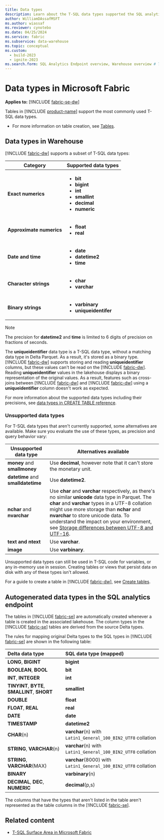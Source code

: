 ```yaml
---
title: Data types
description: Learn about the T-SQL data types supported the SQL analytics endpoint and Warehouse in Microsoft Fabric.
author: WilliamDAssafMSFT
ms.author: wiassaf
ms.reviewer: cynotebo
ms.date: 04/25/2024
ms.service: fabric
ms.subservice: data-warehouse
ms.topic: conceptual
ms.custom:
  - build-2023
  - ignite-2023
ms.search.form: SQL Analytics Endpoint overview, Warehouse overview # This article's title should not change. If so, contact engineering.
---
```

# Data types in Microsoft Fabric

**Applies to:** [!INCLUDE [fabric-se-dw](includes/applies-to-version/fabric-se-and-dw.md)]

Tables in [!INCLUDE [product-name](../includes/product-name.md)] support the most commonly used T-SQL data types.

- For more information on table creation, see [Tables](tables.md).

## Data types in Warehouse

[!INCLUDE [fabric-dw](includes/fabric-dw.md)] supports a subset of T-SQL data types:

| **Category** | **Supported data types** |
|---|---|
| **Exact numerics** | <ul><li>**bit**</li><li>**bigint**</li><li>**int**</li><li>**smallint**</li><li>**decimal**</li><li>**numeric**</li></ul> |
| **Approximate numerics** | <ul><li>**float**</li><li>**real**</li></ul> |
| **Date and time** | <ul><li>**date**</li><li>**datetime2**</li><li>**time**</li></ul> |
| **Character strings** | <ul><li>**char**</li><li>**varchar**</li></ul> |
| **Binary strings** | <ul><li>**varbinary**</li><li>**uniqueidentifer**</li></ul> |

> [!NOTE]
> The precision for **datetime2** and **time** is limited to 6 digits of precision on fractions of seconds.

The **uniqueidentifier** data type is a T-SQL data type, without a matching data type in Delta Parquet. As a result, it's stored as a binary type. [!INCLUDE [fabric-dw](includes/fabric-dw.md)] supports storing and reading **uniqueidentifier** columns, but these values can't be read on the [!INCLUDE [fabric-dw](includes/fabric-se.md)]. Reading **uniqueidentifier** values in the lakehouse displays a binary representation of the original values. As a result, features such as cross-joins between [!INCLUDE [fabric-dw](includes/fabric-dw.md)] and [!INCLUDE [fabric-dw](includes/fabric-se.md)] using a **uniqueidentifier** column doesn't work as expected.

For more information about the supported data types including their precisions, see [data types in CREATE TABLE reference](/sql/t-sql/statements/create-table-azure-sql-data-warehouse?view=fabric&preserve-view=true#DataTypesFabric).

### Unsupported data types

For T-SQL data types that aren't currently supported, some alternatives are available. Make sure you evaluate the use of these types, as precision and query behavior vary:

| **Unsupported data type** | **Alternatives available** |
|---|---|
| **money** and **smallmoney** | Use **decimal**, however note that it can't store the monetary unit.  |
| **datetime** and **smalldatetime** | Use **datetime2**. |
| **nchar** and **nvarchar** | Use **char** and **varchar** respectively, as there's no similar **unicode** data type in Parquet. The **char** and **varchar** types in a UTF-8 collation might use more storage than **nchar** and **nvarchar** to store unicode data. To understand the impact on your environment, see [Storage differences between UTF-8 and UTF-16](/sql/relational-databases/collations/collation-and-unicode-support?view=fabric&preserve-view=true#storage_differences). |
| **text and ntext** | Use **varchar**. |
| **image** | Use **varbinary**. |

Unsupported data types can still be used in T-SQL code for variables, or any in-memory use in session. Creating tables or views that persist data on disk with any of these types isn't allowed.

For a guide to create a table in [!INCLUDE [fabric-dw](includes/fabric-dw.md)], see [Create tables](create-table.md).

## Autogenerated data types in the SQL analytics endpoint

The tables in [!INCLUDE [fabric-se](includes/fabric-se.md)] are automatically created whenever a table is created in the associated lakehouse. The column types in the [!INCLUDE [fabric-se](includes/fabric-se.md)] tables are derived from the source Delta types.

The rules for mapping original Delta types to the SQL types in [!INCLUDE [fabric-se](includes/fabric-se.md)] are shown in the following table:

| Delta data type | SQL data type (mapped) |
| :---| :---|
| **LONG**, **BIGINT** | **bigint** |
| **BOOLEAN**, **BOOL** | **bit** |
| **INT**, **INTEGER** | **int** |
| **TINYINT**, **BYTE**, **SMALLINT**, **SHORT** | **smallint** |
| **DOUBLE** | **float** |
| **FLOAT**, **REAL** | **real** |
| **DATE** | **date** |
| **TIMESTAMP** | **datetime2** |
| **CHAR**(n) | **varchar**(n) with `Latin1_General_100_BIN2_UTF8` collation |
| **STRING**, **VARCHAR**(n) | **varchar**(n) with `Latin1_General_100_BIN2_UTF8` collation |
| **STRING**, **VARCHAR**(MAX) | **varchar**(8000) with `Latin1_General_100_BIN2_UTF8` collation |
| **BINARY** | **varbinary**(n) |
| **DECIMAL**, **DEC**, **NUMERIC** | **decimal**(p,s) |

The columns that have the types that aren't listed in the table aren't represented as the table columns in the [!INCLUDE [fabric-se](includes/fabric-se.md)].

## Related content

- [T-SQL Surface Area in Microsoft Fabric](tsql-surface-area.md)

